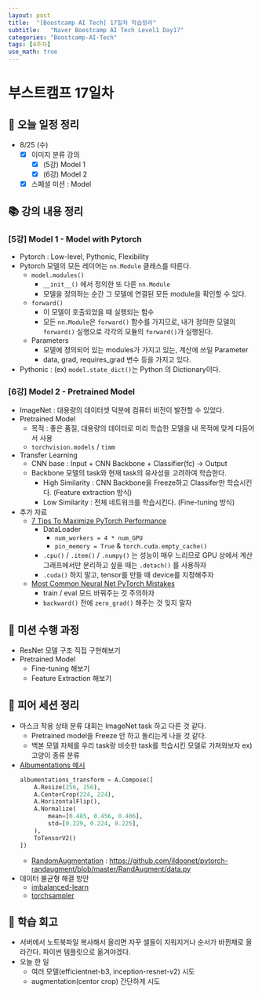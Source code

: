 ```yaml
---
layout: post
title:  "[Boostcamp AI Tech] 17일차 학습정리"
subtitle:   "Naver Boostcamp AI Tech Level1 Day17"
categories: "Boostcamp-AI-Tech"
tags: [4주차]
use_math: true
---
```


# 부스트캠프 17일차

## 📝 오늘 일정 정리

* 8/25 (수)
  - [x] 이미지 분류 강의
    - [x] (5강) Model 1
    - [x] (6강) Model 2
  - [x] 스페셜 미션 : Model

## 📚 강의 내용 정리

### [5강] Model 1 - Model with Pytorch

* Pytorch : Low-level, Pythonic, Flexibility
* Pytorch 모델의 모든 레이어는 `nn.Module` 클래스를 따른다.
  * `model.modules()`
    * `__init__()` 에서 정의한 또 다른 `nn.Module`
    * 모델을 정의하는 순간 그 모델에 연결된 모든 module을 확인할 수 있다.
  * `forward()`
    * 이 모델이 호출되었을 때 실행되는 함수
    * 모든 `nn.Module`은 `forward()` 함수를 가지므로, 내가 정의한 모델의 `forward()` 실행으로 각각의 모듈의 `forward()`가 실행된다.
  * Parameters
    * 모델에 정의되어 있는 modules가 가지고 있는, 계산에 쓰일 Parameter
    * data, grad, requires_grad 변수 등을 가지고 있다.
* Pythonic : (ex) `model.state_dict()`는 Python 의 Dictionary이다.

### [6강] Model 2 - Pretrained Model

* ImageNet : 대용량의 데이터셋 덕분에 컴퓨터 비전이 발전할 수 있었다.
* Pretrained Model
  * 목적 : 좋은 품질, 대용량의 데이터로 미리 학습한 모델을 내 목적에 맞게 다듬어서 사용
  * `torchvision.models` / `timm`
* Transfer Learning
  * CNN base : Input + CNN Backbone + Classifier(fc) -> Output
  * Backbone 모델의 task와 현재 task의 유사성을 고려하여 학습한다.
    * High Similarity : CNN Backbone을 Freeze하고 Classifer만 학습시킨다. (Feature extraction 방식)
    * Low Similarity : 전체 네트워크를 학습시킨다. (Fine-tuning 방식)
* 추가 자료
  * [7 Tips To Maximize PyTorch Performance](https://towardsdatascience.com/7-tips-for-squeezing-maximum-performance-from-pytorch-ca4a40951259)
    * DataLoader
      * `num_workers = 4 * num_GPU`
      * `pin_memory = True` & `torch.cuda.empty_cache()`
    * `.cpu()` / `.item()` / `.numpy()` 는 성능이 매우 느리므로 GPU 상에서 계산 그래프에서만 분리하고 싶을 때는 `.detach()` 를 사용하자
    * `.cuda()` 하지 말고, tensor를 만들 때 device를 지정해주자
  * [Most Common Neural Net PyTorch Mistakes](https://medium.com/missinglink-deep-learning-platform/most-common-neural-net-pytorch-mistakes-456560ada037)
    * train / eval 모드 바꿔주는 것 주의하자
    * `backward()` 전에 `zero_grad()` 해주는 것 잊지 말자

## 🔎 미션 수행 과정

* ResNet 모델 구조 직접 구현해보기
* Pretrained Model
  * Fine-tuning 해보기
  * Feature Extraction 해보기

## 🌱 피어 세션 정리

* 마스크 착용 상태 분류 대회는 ImageNet task 하고 다른 것 같다.
  * Pretrained model을 Freeze 안 하고 돌리는게 나을 것 같다.
  * 백본 모델 자체를 우리 task랑 비슷한 task를 학습시킨 모델로 가져와보자 ex) 고양이 종류 분류
* [Albumentations 예시](https://github.com/albumentations-team/albumentations_examples/blob/master/notebooks/migrating_from_torchvision_to_albumentations.ipynb)
  ```python
  albumentations_transform = A.Compose([
      A.Resize(256, 256), 
      A.CenterCrop(224, 224),
      A.HorizontalFlip(),
      A.Normalize(
          mean=[0.485, 0.456, 0.406],
          std=[0.229, 0.224, 0.225],
      ),
      ToTensorV2()
  ])
  ```
  * [RandomAugmentation](https://arxiv.org/abs/1909.13719) : https://github.com/ildoonet/pytorch-randaugment/blob/master/RandAugment/data.py
* 데이터 불균형 해결 방안
  * [imbalanced-learn](https://imbalanced-learn.org/stable/)
  * [torchsampler](https://github.com/ufoym/imbalanced-dataset-sampler)

## 🚀 학습 회고

* 서버에서 노트북파일 복사해서 올리면 자꾸 셀들이 지워지거나 순서가 바뀐채로 올라간다. 파이썬 템플릿으로 옮겨야겠다.
* 오늘 한 일
  * 여러 모델(efficientnet-b3, inception-resnet-v2) 시도
  * augmentation(centor crop) 간단하게 시도
